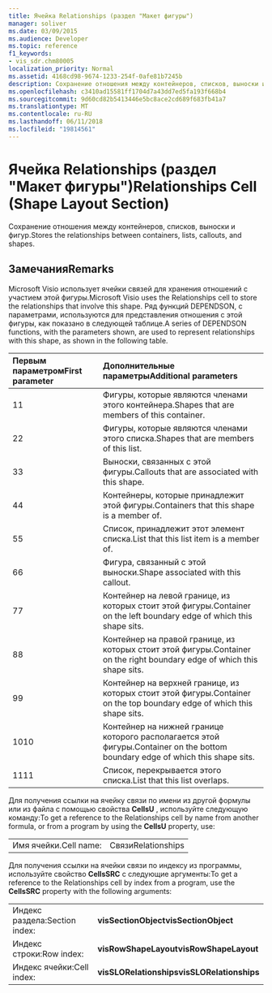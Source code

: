 ```yaml
---
title: Ячейка Relationships (раздел "Макет фигуры")
manager: soliver
ms.date: 03/09/2015
ms.audience: Developer
ms.topic: reference
f1_keywords:
- vis_sdr.chm80005
localization_priority: Normal
ms.assetid: 4168cd98-9674-1233-254f-0afe81b7245b
description: Сохранение отношения между контейнеров, списков, выноски и фигур.
ms.openlocfilehash: c3410ad15581ff1704d7a43dd7ed5fa193f668b4
ms.sourcegitcommit: 9d60cd82b5413446e5bc8ace2cd689f683fb41a7
ms.translationtype: MT
ms.contentlocale: ru-RU
ms.lasthandoff: 06/11/2018
ms.locfileid: "19814561"
---
```

# <a name="relationships-cell-shape-layout-section"></a><span data-ttu-id="7f6a2-103">Ячейка Relationships (раздел "Макет фигуры")</span><span class="sxs-lookup"><span data-stu-id="7f6a2-103">Relationships Cell (Shape Layout Section)</span></span>

<span data-ttu-id="7f6a2-104">Сохранение отношения между контейнеров, списков, выноски и фигур.</span><span class="sxs-lookup"><span data-stu-id="7f6a2-104">Stores the relationships between containers, lists, callouts, and shapes.</span></span> 
  
## <a name="remarks"></a><span data-ttu-id="7f6a2-105">Замечания</span><span class="sxs-lookup"><span data-stu-id="7f6a2-105">Remarks</span></span>

 <span data-ttu-id="7f6a2-106">Microsoft Visio использует ячейки связей для хранения отношений с участием этой фигуры.</span><span class="sxs-lookup"><span data-stu-id="7f6a2-106">Microsoft Visio uses the Relationships cell to store the relationships that involve this shape.</span></span> <span data-ttu-id="7f6a2-107">Ряд функций DEPENDSON, с параметрами, используются для представления отношения с этой фигуры, как показано в следующей таблице.</span><span class="sxs-lookup"><span data-stu-id="7f6a2-107">A series of DEPENDSON functions, with the parameters shown, are used to represent relationships with this shape, as shown in the following table.</span></span> 
  
|<span data-ttu-id="7f6a2-108">**Первым параметром**</span><span class="sxs-lookup"><span data-stu-id="7f6a2-108">**First parameter**</span></span>|<span data-ttu-id="7f6a2-109">**Дополнительные параметры**</span><span class="sxs-lookup"><span data-stu-id="7f6a2-109">**Additional parameters**</span></span>|
|:-----|:-----|
|<span data-ttu-id="7f6a2-110">1</span><span class="sxs-lookup"><span data-stu-id="7f6a2-110">1</span></span>  <br/> |<span data-ttu-id="7f6a2-111">Фигуры, которые являются членами этого контейнера.</span><span class="sxs-lookup"><span data-stu-id="7f6a2-111">Shapes that are members of this container.</span></span>  <br/> |
|<span data-ttu-id="7f6a2-112">2</span><span class="sxs-lookup"><span data-stu-id="7f6a2-112">2</span></span>  <br/> |<span data-ttu-id="7f6a2-113">Фигуры, которые являются членами этого списка.</span><span class="sxs-lookup"><span data-stu-id="7f6a2-113">Shapes that are members of this list.</span></span>  <br/> |
|<span data-ttu-id="7f6a2-114">3</span><span class="sxs-lookup"><span data-stu-id="7f6a2-114">3</span></span>  <br/> |<span data-ttu-id="7f6a2-115">Выноски, связанных с этой фигуры.</span><span class="sxs-lookup"><span data-stu-id="7f6a2-115">Callouts that are associated with this shape.</span></span>  <br/> |
|<span data-ttu-id="7f6a2-116">4</span><span class="sxs-lookup"><span data-stu-id="7f6a2-116">4</span></span>  <br/> |<span data-ttu-id="7f6a2-117">Контейнеры, которые принадлежит этой фигуры.</span><span class="sxs-lookup"><span data-stu-id="7f6a2-117">Containers that this shape is a member of.</span></span>  <br/> |
|<span data-ttu-id="7f6a2-118">5</span><span class="sxs-lookup"><span data-stu-id="7f6a2-118">5</span></span>  <br/> |<span data-ttu-id="7f6a2-119">Список, принадлежит этот элемент списка.</span><span class="sxs-lookup"><span data-stu-id="7f6a2-119">List that this list item is a member of.</span></span>  <br/> |
|<span data-ttu-id="7f6a2-120">6</span><span class="sxs-lookup"><span data-stu-id="7f6a2-120">6</span></span>  <br/> |<span data-ttu-id="7f6a2-121">Фигура, связанный с этой выноски.</span><span class="sxs-lookup"><span data-stu-id="7f6a2-121">Shape associated with this callout.</span></span>  <br/> |
|<span data-ttu-id="7f6a2-122">7</span><span class="sxs-lookup"><span data-stu-id="7f6a2-122">7</span></span>  <br/> |<span data-ttu-id="7f6a2-123">Контейнер на левой границе, из которых стоит этой фигуры.</span><span class="sxs-lookup"><span data-stu-id="7f6a2-123">Container on the left boundary edge of which this shape sits.</span></span>  <br/> |
|<span data-ttu-id="7f6a2-124">8</span><span class="sxs-lookup"><span data-stu-id="7f6a2-124">8</span></span>  <br/> |<span data-ttu-id="7f6a2-125">Контейнер на правой границе, из которых стоит этой фигуры.</span><span class="sxs-lookup"><span data-stu-id="7f6a2-125">Container on the right boundary edge of which this shape sits.</span></span>  <br/> |
|<span data-ttu-id="7f6a2-126">9</span><span class="sxs-lookup"><span data-stu-id="7f6a2-126">9</span></span>  <br/> |<span data-ttu-id="7f6a2-127">Контейнер на верхней границе, из которых стоит этой фигуры.</span><span class="sxs-lookup"><span data-stu-id="7f6a2-127">Container on the top boundary edge of which this shape sits.</span></span>  <br/> |
|<span data-ttu-id="7f6a2-128">10</span><span class="sxs-lookup"><span data-stu-id="7f6a2-128">10</span></span>  <br/> |<span data-ttu-id="7f6a2-129">Контейнер на нижней границе которого располагается этой фигуры.</span><span class="sxs-lookup"><span data-stu-id="7f6a2-129">Container on the bottom boundary edge of which this shape sits.</span></span>  <br/> |
|<span data-ttu-id="7f6a2-130">11</span><span class="sxs-lookup"><span data-stu-id="7f6a2-130">11</span></span>  <br/> |<span data-ttu-id="7f6a2-131">Список, перекрывается этого списка.</span><span class="sxs-lookup"><span data-stu-id="7f6a2-131">List that this list overlaps.</span></span>  <br/> |
   
<span data-ttu-id="7f6a2-132">Для получения ссылки на ячейку связи по имени из другой формулы или из файла с помощью свойства **CellsU** , используйте следующую команду:</span><span class="sxs-lookup"><span data-stu-id="7f6a2-132">To get a reference to the Relationships cell by name from another formula, or from a program by using the **CellsU** property, use:</span></span> 
  
|||
|:-----|:-----|
|<span data-ttu-id="7f6a2-133">Имя ячейки.</span><span class="sxs-lookup"><span data-stu-id="7f6a2-133">Cell name:</span></span>  <br/> |<span data-ttu-id="7f6a2-134">Связи</span><span class="sxs-lookup"><span data-stu-id="7f6a2-134">Relationships</span></span>  <br/> |
   
<span data-ttu-id="7f6a2-135">Для получения ссылки на ячейки связи по индексу из программы, используйте свойство **CellsSRC** с следующие аргументы:</span><span class="sxs-lookup"><span data-stu-id="7f6a2-135">To get a reference to the Relationships cell by index from a program, use the **CellsSRC** property with the following arguments:</span></span> 
  
|||
|:-----|:-----|
|<span data-ttu-id="7f6a2-136">Индекс раздела:</span><span class="sxs-lookup"><span data-stu-id="7f6a2-136">Section index:</span></span>  <br/> |<span data-ttu-id="7f6a2-137">**visSectionObject**</span><span class="sxs-lookup"><span data-stu-id="7f6a2-137">**visSectionObject**</span></span> <br/> |
|<span data-ttu-id="7f6a2-138">Индекс строки:</span><span class="sxs-lookup"><span data-stu-id="7f6a2-138">Row index:</span></span>  <br/> |<span data-ttu-id="7f6a2-139">**visRowShapeLayout**</span><span class="sxs-lookup"><span data-stu-id="7f6a2-139">**visRowShapeLayout**</span></span> <br/> |
|<span data-ttu-id="7f6a2-140">Индекс ячейки:</span><span class="sxs-lookup"><span data-stu-id="7f6a2-140">Cell index:</span></span>  <br/> |<span data-ttu-id="7f6a2-141">**visSLORelationships**</span><span class="sxs-lookup"><span data-stu-id="7f6a2-141">**visSLORelationships**</span></span> <br/> |
   

